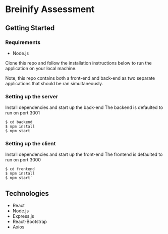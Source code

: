 # Breinify Assessment

## Getting Started

### Requirements

- Node.js

Clone this repo and follow the installation instructions below to run the application on your local machine.

Note, this repo contains both a front-end and back-end as two separate applications that should be ran simultaneously.

### Setting up the server

Install dependencies and start up the back-end
The backend is defaulted to run on port 3001

```
$ cd backend
$ npm install
$ npm start
```

### Setting up the client

Install dependencies and start up the front-end
The frontend is defaulted to run on port 3000

```
$ cd frontend
$ npm install
$ npm start`
```

## Technologies

- React
- Node.js
- Express.js
- React-Bootstrap
- Axios

